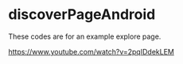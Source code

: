 # discoverPageAndroid

These codes are for an example explore page. 

https://www.youtube.com/watch?v=2pqIDdekLEM
